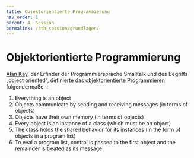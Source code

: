 ```yaml
---
title: Objektorientierte Programmierung
nav_order: 1
parent: 4. Session
permalink: /4th_session/grundlagen/
---
```


# Objektorientierte Programmierung

[Alan Kay](https://de.wikipedia.org/wiki/Alan_Kay), der Erfinder der Programmiersprache Smalltalk und des Begriffs „object oriented“, definierte das [objektorientierte Programmieren](https://de.wikipedia.org/wiki/Objektorientierte_Programmierung) folgendermaßen:

1. Everything is an object
2. Objects communicate by sending and receiving messages (in terms of objects)
3. Objects have their own memory (in terms of objects)
4. Every object is an instance of a class (which must be an object)
5. The class holds the shared behavior for its instances (in the form of objects in a program list)
6. To eval a program list, control is passed to the first object and the remainder is treated as its message

